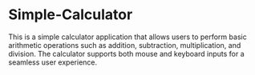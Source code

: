 # Simple-Calculator
This is a simple calculator application that allows users to perform basic arithmetic operations such as addition, subtraction, multiplication, and division. The calculator supports both mouse and keyboard inputs for a seamless user experience.
